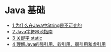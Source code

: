 
# Java 基础
- [1 为什么在Java中String是不可变的](book/String.md)
- [2 Java字符串池指南](book/StringPool.md)
- [3 关键字 static](book/static.md)
- [4 理解Java的强引用、软引用、弱引用和虚引用](book/Reference.md)


